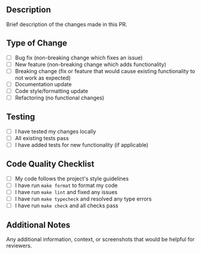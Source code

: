 ## Description
Brief description of the changes made in this PR.

## Type of Change
- [ ] Bug fix (non-breaking change which fixes an issue)
- [ ] New feature (non-breaking change which adds functionality)
- [ ] Breaking change (fix or feature that would cause existing functionality to not work as expected)
- [ ] Documentation update
- [ ] Code style/formatting update
- [ ] Refactoring (no functional changes)

## Testing
- [ ] I have tested my changes locally
- [ ] All existing tests pass
- [ ] I have added tests for new functionality (if applicable)

## Code Quality Checklist
- [ ] My code follows the project's style guidelines
- [ ] I have run `make format` to format my code
- [ ] I have run `make lint` and fixed any issues
- [ ] I have run `make typecheck` and resolved any type errors
- [ ] I have run `make check` and all checks pass

## Additional Notes
Any additional information, context, or screenshots that would be helpful for reviewers.
